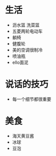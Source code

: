 # 生活
- 沥水篮 洗菜篮
- 五菱两轮电动车
- 躺椅
- 健腹轮
- 美的空调很制冷
- 喷油瓶
- ello面泥

# 说话的技巧
- 每一个细节都很重要

# 美食
- 海天黄豆酱
- 冰球
- 豆泡

